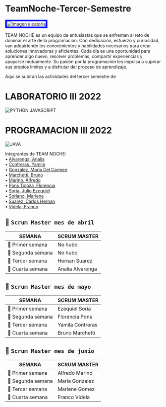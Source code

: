 # TeamNoche-Tercer-Semestre
<img src="https://user-images.githubusercontent.com/101668956/235321849-c1ba3554-2854-4295-9dff-1c4eba771c52.jpg" alt="Imagen aleatoria" style="border: 5px solid blue">

TEAM NOCHE es un equipo de entusiastas que se enfrentan al reto de dominar el arte de la programación. Con dedicación, esfuerzo y curiosidad, van adquiriendo los conocimientos y habilidades necesarios para crear soluciones innovadoras y eficientes. Cada día es una oportunidad para aprender algo nuevo, resolver problemas, compartir experiencias y apoyarse mutuamente. Su pasión por la programación les impulsa a superar sus propios límites y a disfrutar del proceso de aprendizaje.



Aqui se subiran las actividades del tercer semestre de 
# LABORATORIO III 2022
![PYTHON JAVASCRIPT](https://user-images.githubusercontent.com/101668956/235322733-f1f49bfd-0c1f-47d3-8011-2b64a55d6e09.jpg)


# PROGRAMACION III 2022
![JAVA](https://user-images.githubusercontent.com/101668956/235322831-96f83c16-379e-4926-a966-447de48d8f42.png)


Integrantes de TEAM NOCHE:  
• [Alvarenga, Analia](https://github.com/RastaLunaRL)  
• [Contreras, Yamila](https://github.com/Yami-Contreras)  
• [González, María Del Carmen](https://github.com/uninstallrar)  
• [Marchetti, Bruno](https://github.com/Br1marchetti)  
• [Marino, Alfredo](https://github.com/AlfredoMarino123)  
• [Pons Toloza, Florencia](https://github.com/FlorPons)  
• [Soria, Julio Ezequiel](https://github.com/kelo72)   
• [Soriano, Marlene](https://github.com/Marlenesoriano)  
• [Suarez, Carlos Hernan](https://github.com/Hernan-DOS)   
• [Videla, Franco](https://github.com/odin1301)


## 📆 `Scrum Master mes de abril`

| SEMANA                |     SCRUM MASTER     |      
|-----------------------|----------------------|
|:pencil: Primer semana | No hubo              | 
|:pencil: Segunda semana| No hubo              |
|:pencil: Tercer semana |   Hernan Suarez      |
|:pencil: Cuarta semana |   Analia Alvarenga   |

## 📆 `Scrum Master mes de mayo`

| SEMANA                |     SCRUM MASTER     |  
|-----------------------|----------------------|
|:pencil: Primer semana | Ezequiel Soria       | 
|:pencil: Segunda semana| Florencia Pons       |
|:pencil: Tercer semana |   Yamila Contreras   |
|:pencil: Cuarta semana |   Bruno Marchetti    |

## 📆 `Scrum Master mes de junio`

| SEMANA                |     SCRUM MASTER     |  
|-----------------------|----------------------|
|:pencil: Primer semana |  Alfredo Marino      | 
|:pencil: Segunda semana|   Maria Gonzalez     |
|:pencil: Tercer semana |   Marlene Gomez      |
|:pencil: Cuarta semana |    Franco Videla     |

